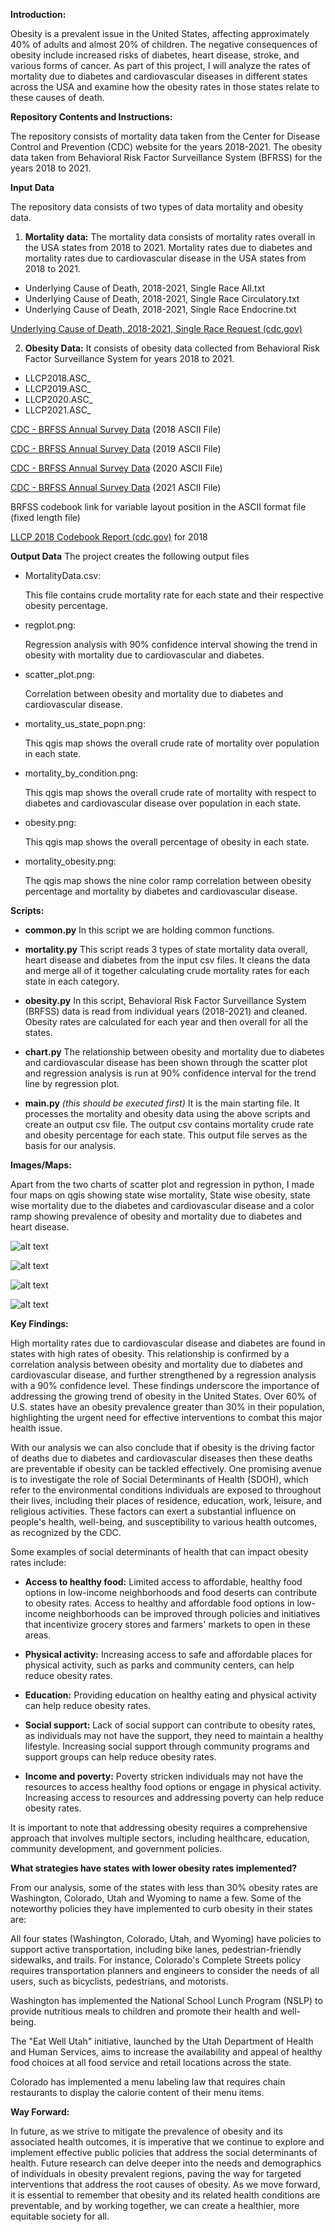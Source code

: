 **Introduction:**

Obesity is a prevalent issue in the United States, affecting approximately 40% of adults and almost 20% of children. The negative consequences of obesity include increased risks of diabetes, heart disease, stroke, and various forms of cancer. As part of this project, I will analyze the rates of mortality due to diabetes and cardiovascular diseases in different states across the USA and examine how the obesity rates in those states relate to these causes of death.

**Repository Contents and Instructions:**

The repository consists of mortality data taken from the Center for Disease Control and Prevention (CDC) website for the years 2018-2021. The obesity data taken from Behavioral Risk Factor Surveillance System (BFRSS) for the years 2018 to 2021.

**Input Data**

The repository data consists of two types of data mortality and obesity data.

1. **Mortality data:**
The mortality data consists of mortality rates overall in the USA states from 2018 to 2021. Mortality rates due to diabetes and mortality rates due to cardiovascular disease in the USA states from 2018 to 2021.
  - Underlying Cause of Death, 2018-2021, Single Race All.txt
  - Underlying Cause of Death, 2018-2021, Single Race Circulatory.txt
  - Underlying Cause of Death, 2018-2021, Single Race Endocrine.txt

[Underlying Cause of Death, 2018-2021, Single Race Request (cdc.gov)](https://wonder.cdc.gov/ucd-icd10-expanded.html)

2. **Obesity Data:**
It consists of obesity data collected from Behavioral Risk Factor Surveillance System for years 2018 to 2021.
  - LLCP2018.ASC\_
  - LLCP2019.ASC\_
  - LLCP2020.ASC\_
  - LLCP2021.ASC\_

[CDC - BRFSS Annual Survey Data](https://www.cdc.gov/brfss/annual_data/annual_2018.html) (2018 ASCII File)

[CDC - BRFSS Annual Survey Data](https://www.cdc.gov/brfss/annual_data/annual_2019.html) (2019 ASCII File)

[CDC - BRFSS Annual Survey Data](https://www.cdc.gov/brfss/annual_data/annual_2020.html) (2020 ASCII File)

[CDC - BRFSS Annual Survey Data](https://www.cdc.gov/brfss/annual_data/annual_2021.html) (2021 ASCII File)

BRFSS codebook link for variable layout position in the ASCII format file (fixed length file)


[LLCP 2018 Codebook Report (cdc.gov)](https://www.cdc.gov/brfss/annual_data/2018/pdf/codebook18_llcp-v2-508.pdf) for 2018
 


**Output Data**
The project creates the following output files

- MortalityData.csv:

   This file contains crude mortality rate for each state and their respective obesity percentage.


- regplot.png:

  Regression analysis with 90% confidence interval showing the trend in obesity with mortality due to cardiovascular and diabetes.


- scatter\_plot.png:

  Correlation between obesity and mortality due to diabetes and cardiovascular disease.

- mortality\_us\_state\_popn.png:

  This qgis map shows the overall crude rate of mortality over population in each state.

- mortality\_by\_condition.png:

  This qgis map shows the overall crude rate of mortality with respect to diabetes and cardiovascular disease over population in each state.

- obesity.png:

  This qgis map shows the overall percentage of obesity in each state.

- mortality\_obesity.png:

  The qgis map shows the nine color ramp correlation between obesity percentage and mortality by diabetes and cardiovascular disease.

**Scripts:**

- **common.py**
In this script we are holding common functions.


- **mortality.py**
This script reads 3 types of state mortality data overall, heart disease and diabetes from the input csv files. It cleans the data and merge all of it together calculating crude mortality rates for each state in each category.


- **obesity.py**
 In this script, Behavioral Risk Factor Surveillance System (BRFSS) data is read from individual years (2018-2021) and cleaned. Obesity rates are calculated for each year and then overall for all the states.


- **chart.py**
 The relationship between obesity and mortality due to diabetes and cardiovascular disease has been shown through the scatter plot and regression analysis is run at 90% confidence interval for the trend line by regression plot.


- **main.py** _(this should be executed first)_
It is the main starting file. It processes the mortality and obesity data using the above scripts and create an output csv file. The output csv contains mortality crude rate and obesity percentage for each state. This output file serves as the basis for our analysis.

**Images/Maps:**

Apart from the two charts of scatter plot and regression in python, I made four maps on qgis showing state wise mortality, State wise obesity, state wise mortality due to the diabetes and cardiovascular disease and a color ramp showing prevalence of obesity and mortality due to diabetes and heart disease.

![alt text](https://github.com/ayeshanoorilahi/Obesity-and-Mortality-in-the-United-States--A-Focus-on-Diabetes-and-Cardiovascular-Disease/blob/main/Data/Output/QGIS/mortality_us_state_popn.PNG?raw=true)

![alt text](https://github.com/ayeshanoorilahi/Obesity-and-Mortality-in-the-United-States--A-Focus-on-Diabetes-and-Cardiovascular-Disease/blob/main/Data/Output/QGIS/obesity.PNG?raw=true)

![alt text](https://github.com/ayeshanoorilahi/Obesity-and-Mortality-in-the-United-States--A-Focus-on-Diabetes-and-Cardiovascular-Disease/blob/main/Data/Output/QGIS/mortality_by_condition.PNG?raw=true)

![alt text](https://github.com/ayeshanoorilahi/Obesity-and-Mortality-in-the-United-States--A-Focus-on-Diabetes-and-Cardiovascular-Disease/blob/main/Data/Output/QGIS/mortality_obesity.PNG?raw=true)

**Key Findings:**

High mortality rates due to cardiovascular disease and diabetes are found in states with high rates of obesity. This relationship is confirmed by a correlation analysis between obesity and mortality due to diabetes and cardiovascular disease, and further strengthened by a regression analysis with a 90% confidence level. These findings underscore the importance of addressing the growing trend of obesity in the United States. Over 60% of U.S. states have an obesity prevalence greater than 30% in their population, highlighting the urgent need for effective interventions to combat this major health issue.

With our analysis we can also conclude that if obesity is the driving factor of deaths due to diabetes and cardiovascular diseases then these deaths are preventable if obesity can be tackled effectively. One promising avenue is to investigate the role of Social Determinants of Health (SDOH), which refer to the environmental conditions individuals are exposed to throughout their lives, including their places of residence, education, work, leisure, and religious activities. These factors can exert a substantial influence on people's health, well-being, and susceptibility to various health outcomes, as recognized by the CDC.

 Some examples of social determinants of health that can impact obesity rates include:

- **Access to healthy food:** Limited access to affordable, healthy food options in low-income neighborhoods and food deserts can contribute to obesity rates. Access to healthy and affordable food options in low-income neighborhoods can be improved through policies and initiatives that incentivize grocery stores and farmers' markets to open in these areas. 

- **Physical activity:** Increasing access to safe and affordable places for physical activity, such as parks and community centers, can help reduce obesity rates.
- **Education:** Providing education on healthy eating and physical activity can help reduce obesity rates.
- **Social support:** Lack of social support can contribute to obesity rates, as individuals may not have the support, they need to maintain a healthy lifestyle. Increasing social support through community programs and support groups can help reduce obesity rates.
- **Income and poverty:** Poverty stricken individuals may not have the resources to access healthy food options or engage in physical activity. Increasing access to resources and addressing poverty can help reduce obesity rates.

It is important to note that addressing obesity requires a comprehensive approach that involves multiple sectors, including healthcare, education, community development, and government policies.

**What strategies have states with lower obesity rates implemented?**

From our analysis, some of the states with less than 30% obesity rates are Washington, Colorado, Utah and Wyoming to name a few. Some of the noteworthy policies they have implemented to curb obesity in their states are:

All four states (Washington, Colorado, Utah, and Wyoming) have policies to support active transportation, including bike lanes, pedestrian-friendly sidewalks, and trails. For instance, Colorado's Complete Streets policy requires transportation planners and engineers to consider the needs of all users, such as bicyclists, pedestrians, and motorists.

Washington has implemented the National School Lunch Program (NSLP) to provide nutritious meals to children and promote their health and well-being.


The "Eat Well Utah" initiative, launched by the Utah Department of Health and Human Services, aims to increase the availability and appeal of healthy food choices at all food service and retail locations across the state.

Colorado has implemented a menu labeling law that requires chain restaurants to display the calorie content of their menu items.

**Way Forward:**

In future, as we strive to mitigate the prevalence of obesity and its associated health outcomes, it is imperative that we continue to explore and implement effective public policies that address the social determinants of health. Future research can delve deeper into the needs and demographics of individuals in obesity prevalent regions, paving the way for targeted interventions that address the root causes of obesity. As we move forward, it is essential to remember that obesity and its related health conditions are preventable, and by working together, we can create a healthier, more equitable society for all.